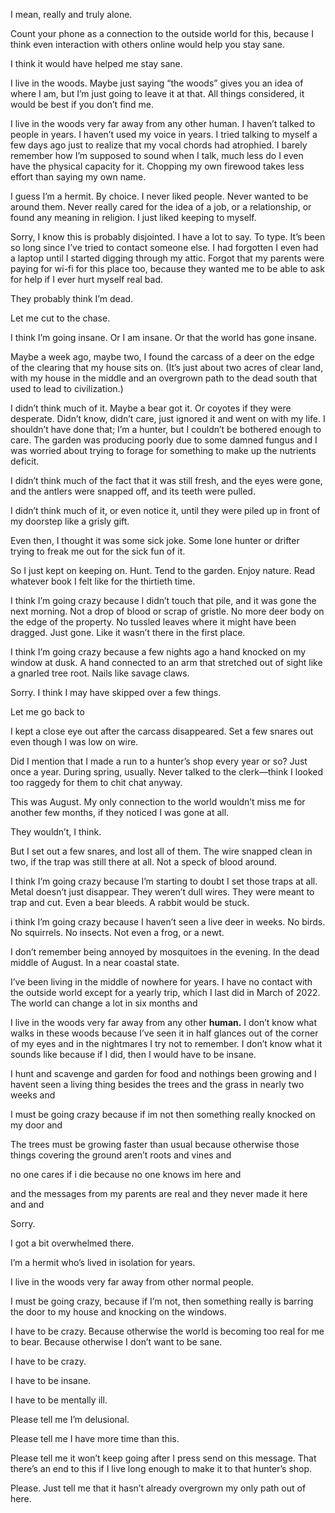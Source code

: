 I mean, really and truly alone.

Count your phone as a connection to the outside world for this, because I think even interaction with others online would help you stay sane.

I think it would have helped me stay sane.

I live in the woods. Maybe just saying “the woods” gives you an idea of where I am, but I’m just going to leave it at that. All things considered, it would be best if you don’t find me.

I live in the woods very far away from any other human. I haven’t talked to people in years. I haven’t used my voice in years. I tried talking to myself a few days ago just to realize that my vocal chords had atrophied. I barely remember how I’m supposed to sound when I talk, much less do I even have the physical capacity for it. Chopping my own firewood takes less effort than saying my own name.

I guess I’m a hermit. By choice. I never liked people. Never wanted to be around them. Never really cared for the idea of a job, or a relationship, or found any meaning in religion. I just liked keeping to myself.

Sorry, I know this is probably disjointed. I have a lot to say. To type. It’s been so long since I’ve tried to contact someone else. I had forgotten I even had a laptop until I started digging through my attic. Forgot that my parents were paying for wi-fi for this place too, because they wanted me to be able to ask for help if I ever hurt myself real bad.

They probably think I’m dead.

Let me cut to the chase.

I think I’m going insane. Or I am insane. Or that the world has gone insane.

Maybe a week ago, maybe two, I found the carcass of a deer on the edge of the clearing that my house sits on. (It’s just about two acres of clear land, with my house in the middle and an overgrown path to the dead south that used to lead to civilization.)

I didn’t think much of it. Maybe a bear got it. Or coyotes if they were desperate. Didn’t know, didn’t care, just ignored it and went on with my life. I shouldn’t have done that; I’m a hunter, but I couldn’t be bothered enough to care. The garden was producing poorly due to some damned fungus and I was worried about trying to forage for something to make up the nutrients deficit.

I didn’t think much of the fact that it was still fresh, and the eyes were gone, and the antlers were snapped off, and its teeth were pulled.

I didn’t think much of it, or even notice it, until they were piled up in front of my doorstep like a grisly gift.

Even then, I thought it was some sick joke. Some lone hunter or drifter trying to freak me out for the sick fun of it.

So I just kept on keeping on. Hunt. Tend to the garden. Enjoy nature. Read whatever book I felt like for the thirtieth time. 

I think I’m going crazy because I didn’t touch that pile, and it was gone the next morning. Not a drop of blood or scrap of gristle. No more deer body on the edge of the property. No tussled leaves where it might have been dragged. Just gone. Like it wasn’t there in the first place.

I think I’m going crazy because a few nights ago a hand knocked on my window at dusk. A hand connected to an arm that stretched out of sight like a gnarled tree root. Nails like savage claws.

Sorry. I think I may have skipped over a few things.

Let me go back to

I kept a close eye out after the carcass disappeared. Set a few snares out even though I was low on wire.

Did I mention that I made a run to a hunter’s shop every year or so? Just once a year. During spring, usually. Never talked to the clerk—think I looked too raggedy for them to chit chat anyway.

This was August. My only connection to the world wouldn’t miss me for another few months, if they noticed I was gone at all.

They wouldn’t, I think.

But I set out a few snares, and lost all of them. The wire snapped clean in two, if the trap was still there at all. Not a speck of blood around.

I think I’m going crazy because I’m starting to doubt I set those traps at all. Metal doesn’t just disappear. They weren’t dull wires. They were meant to trap and cut. Even a bear bleeds. A rabbit would be stuck.

i think I’m going crazy because I haven’t seen a live deer in weeks. No birds. No squirrels. No insects. Not even a frog, or a newt. 

I don’t remember being annoyed by mosquitoes in the evening. In the dead middle of August. In a near coastal state.

I’ve been living in the middle of nowhere for years. I have no contact with the outside world except for a yearly trip, which I last did in March of 2022. The world can change a lot in six months and

I live in the woods very far away from any other **human.** I don’t know what walks in these woods because I’ve seen it in half glances out of the corner of my eyes and in the nightmares I try not to remember. I don’t know what it sounds like because if I did, then I would have to be insane.

I hunt and scavenge and garden for food and nothings been growing and I havent seen a living thing besides the trees and the grass in nearly two weeks and

I must be going crazy because if im not then something really knocked on my door and

The trees must be growing faster than usual because otherwise those things covering the ground aren’t roots and vines and

no one cares if i die because no one knows im here and

and the messages from my parents are real and they never made it here and and

Sorry.

I got a bit overwhelmed there.

I’m a hermit who’s lived in isolation for years.

I live in the woods very far away from other normal people.

I must be going crazy, because if I’m not, then something really is barring the door to my house and knocking on the windows.

I have to be crazy. Because otherwise the world is becoming too real for me to bear. Because otherwise I don’t want to be sane.

I have to be crazy.

I have to be insane.

I have to be mentally ill.

Please tell me I’m delusional.

Please tell me I have more time than this.

Please tell me it won’t keep going after I press send on this message. That there’s an end to this if I live long enough to make it to that hunter’s shop. 

Please. Just tell me that it hasn’t already overgrown my only path out of here.